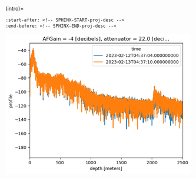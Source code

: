 (intro)=

```{include} ../README.md
:start-after: <!-- SPHINX-START-proj-desc -->
:end-before: <!-- SPHINX-END-proj-desc -->
```

![Example plot](images/plot_for_intro.png) 

